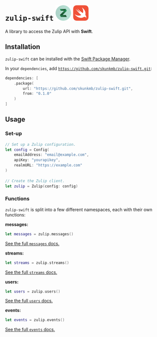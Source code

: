# `zulip-swift` <img alt="Swift logo" src="assets/zulip-logo.png" height=50 /> <img alt="Swift logo" src="assets/swift-logo.png" height=50 />

A library to access the Zulip API with **Swift**.

## Installation

`zulip-swift` can be installed with the
[Swift Package Manager](https://is.gd/aRdTkN).

In your `dependencies`, add
[`https://github.com/skunkmb/zulip-swift.git`](https://is.gd/by9epF):

```swift
dependencies: [
    .package(
        url: "https://github.com/skunkmb/zulip-swift.git",
        from: "0.1.0"
    )
]
```

## Usage

### Set-up

```swift
// Set up a Zulip configuration.
let config = Config(
    emailAddress: "email@example.com",
    apiKey: "yourapikey",
    realmURL: "https://example.com"
)

// Create the Zulip client.
let zulip = Zulip(config: config)
```

### Functions

`zulip-swift` is split into a few different namespaces, each with their own
functions:

**messages:**
```swift
let messages = zulip.messages()
```

[See the full `messages` docs.](docs/messages)

**streams:**
```swift
let streams = zulip.streams()
```

[See the full `streams` docs.](docs/streams)

**users:**
```swift
let users = zulip.users()
```

[See the full `users` docs.](docs/users)

**events:**
```swift
let events = zulip.events()
```

[See the full `events` docs.](docs/events)
